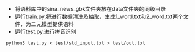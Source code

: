 - 将语料库中的sina_news_gbk文件夹放在data文件夹的同级目录
- 运行train.py,将进行数据清洗及抽取，生成1_word.txt和2_word.txt两个文件，为二元模型提供语料
- 运行test.py,进行拼音识别

```
python3 test.py < test/std_input.txt > test/out.txt
```







